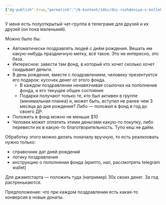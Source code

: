 ```yaml
---
{"dg-publish":true,"permalink":"/6-kontent/idei/dni-rozhdeniya-v-kollektive/"}
---
```


У меня есть полуоткрытый чат-группа в телеграме для друзей и их друзей (он пока маленький).

Можно было бы:
- Автоматически поздравлять людей с днём рождения. Вешать им какую-нибудь праздничную метку, всё такое. Это не интересно, это база.
- Интересное: завести там фонд, в который кто хочет сколько хочет скидывает деньги.
- В день рождения, вместе с поздравлением, человеку презентуется его подарок: кусочек денег от этого фонда. 
	- В каждом поздравлении ненавязчивая ссылочка на пополнение фонда, и его текущее общее состояние
	- Подарки получают только те, кто был активен в группе (минимальная планка) и, может быть, вступил не ранее чем 3 месяца до дня рождения? Либо — положил в фонд в год до своего ДР.
- Положить в фонд можно не меньше $10
- Человек может оплатить этими деньгами какую-то покупку, либо перевести их в какую-то благотворительность. Тупо кеш не даём.

Обработку этого можно делать поначалу вручную, то есть реализовать нужно только:
- справочник дат дней рождений
- логику поздравления
- инструкцию о пополнении фонда (крипто, нал, рассмотреть telegram wallet)

Для джампстарта — положить туда (например) 30к своих денег. За год растренькаются.

Предположение: что при каждом поздравлении есть какая-то конверсия в новые донаты.